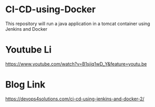 # CI-CD-using-Docker
This repository will run a java application in a tomcat container using  Jenkins and Docker


# Youtube Li

https://www.youtube.com/watch?v=B1sjiq1wD_Y&feature=youtu.be

# Blog Link
https://devops4solutions.com/ci-cd-using-jenkins-and-docker-2/
